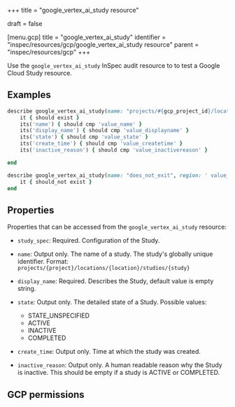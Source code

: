 +++
title = "google_vertex_ai_study resource"

draft = false


[menu.gcp]
title = "google_vertex_ai_study"
identifier = "inspec/resources/gcp/google_vertex_ai_study resource"
parent = "inspec/resources/gcp"
+++

Use the `google_vertex_ai_study` InSpec audit resource to to test a Google Cloud Study resource.

## Examples

```ruby
describe google_vertex_ai_study(name: "projects/#{gcp_project_id}/locations/#{study['region']}/studies/#{study['name']}", region: ' value_region') do
	it { should exist }
	its('name') { should cmp 'value_name' }
	its('display_name') { should cmp 'value_displayname' }
	its('state') { should cmp 'value_state' }
	its('create_time') { should cmp 'value_createtime' }
	its('inactive_reason') { should cmp 'value_inactivereason' }

end

describe google_vertex_ai_study(name: "does_not_exit", region: ' value_region') do
	it { should_not exist }
end
```

## Properties

Properties that can be accessed from the `google_vertex_ai_study` resource:


  * `study_spec`: Required. Configuration of the Study.

  * `name`: Output only. The name of a study. The study's globally unique identifier. Format: `projects/{project}/locations/{location}/studies/{study}`

  * `display_name`: Required. Describes the Study, default value is empty string.

  * `state`: Output only. The detailed state of a Study.
  Possible values:
    * STATE_UNSPECIFIED
    * ACTIVE
    * INACTIVE
    * COMPLETED

  * `create_time`: Output only. Time at which the study was created.

  * `inactive_reason`: Output only. A human readable reason why the Study is inactive. This should be empty if a study is ACTIVE or COMPLETED.


## GCP permissions
